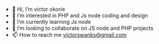 - 👋 Hi, I’m victor okorie
- 👀 I’m interested in PHP and Js node coding and design
- 🌱 I’m currently learning Js node
- 💞️ I’m looking to collaborate on JS node and PHP projects
- 📫 How to reach me victorswanks@gmail.com

<!---
Firstie11/Firstie11 is a ✨ special ✨ repository because its `README.md` (this file) appears on your GitHub profile.
You can click the Preview link to take a look at your changes.
--->
